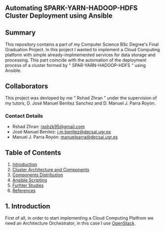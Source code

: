 ## Automating SPARK-YARN-HADOOP-HDFS Cluster Deployment using Ansible

## Summary
This repository contains a part of my Computer Science BSc Degree's Final Graduation Project. In this project I wanted to implement a Cloud Computing platform with simple already-implmemented services for data storage and processing. This part coincide with the automation of the deployment process of a cluster formed by " SPAR-YARN-HADOOP-HDFS " using Ansible. 

## Collaborators
This project was devloped by me " Rshad Zhran " under the supervision of my tutors, D. José Manuel Benitez Sanchez and D. Manuel J. Parra Royón.

### Contact Details
* Rshad Zhran: rashzk95@gmail.com
* José Manuel Benitez: 	j.m.benitez@decsai.ugr.es
* Manuel J. Parra Royón: manuelparra@decsai.ugr.es

## Table of Contents
1. [Introduction](#Introduction)
2. [Cluster Architecture and Components](#Cluster-Architecture-and-Components)
4. [Components Distribution](#Components-Distribution)
3. [Ansible Scripting](#Ansible-Scripting)
4. [Furhter Studies](#Furhter-Studies)
5. [References](#References)

## 1. Introduction
First of all, in order to start implementing a Cloud Computing Platfrom we need an Architecture Orchestrator, in this case I use [OpenStack](https://www.openstack.org/).


